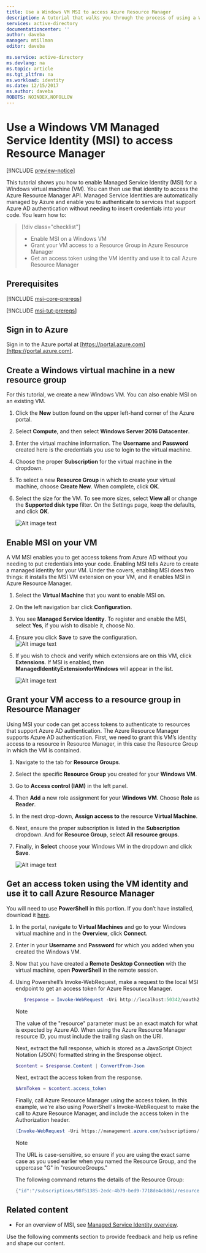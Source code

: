 ```yaml
---
title: Use a Windows VM MSI to access Azure Resource Manager
description: A tutorial that walks you through the process of using a Windows VM Managed Service Identity (MSI) to access Azure Resource Manager.
services: active-directory
documentationcenter: ''
author: daveba
manager: mtillman
editor: daveba

ms.service: active-directory
ms.devlang: na
ms.topic: article
ms.tgt_pltfrm: na
ms.workload: identity
ms.date: 12/15/2017
ms.author: daveba
ROBOTS: NOINDEX,NOFOLLOW
---
```


# Use a Windows VM Managed Service Identity (MSI) to access Resource Manager

[!INCLUDE [preview-notice](~/includes/active-directory-msi-preview-notice-ua.md)]

This tutorial shows you how to enable Managed Service Identity (MSI) for a Windows virtual machine (VM). You can then use that identity to access the Azure Resource Manager API. Managed Service Identities are automatically managed by Azure and enable you to authenticate to services that support Azure AD authentication without needing to insert credentials into your code. You learn how to:

> [!div class="checklist"]
> * Enable MSI on a Windows VM 
> * Grant your VM access to a Resource Group in Azure Resource Manager 
> * Get an access token using the VM identity and use it to call Azure Resource Manager

## Prerequisites

[!INCLUDE [msi-core-prereqs](~/includes/active-directory-msi-core-prereqs-ua.md)]

[!INCLUDE [msi-tut-prereqs](~/includes/active-directory-msi-tut-prereqs.md)]

## Sign in to Azure
Sign in to the Azure portal at [https://portal.azure.com](https://portal.azure.com).

## Create a Windows virtual machine in a new resource group

For this tutorial, we create a new Windows VM.  You can also enable MSI on an existing VM.

1.  Click the **New** button found on the upper left-hand corner of the Azure portal.
2.  Select **Compute**, and then select **Windows Server 2016 Datacenter**. 
3.  Enter the virtual machine information. The **Username** and **Password** created here is the credentials you use to login to the virtual machine.
4.  Choose the proper **Subscription** for the virtual machine in the dropdown.
5.  To select a new **Resource Group** in which to create your virtual machine, choose **Create New**. When complete, click **OK**.
6.  Select the size for the VM. To see more sizes, select **View all** or change the **Supported disk type** filter. On the Settings page, keep the defaults, and click **OK**.

    ![Alt image text](~/articles/active-directory/media/msi-tutorial-windows-vm-access-arm/msi-windows-vm.png)

## Enable MSI on your VM 

A VM MSI enables you to get access tokens from Azure AD without you needing to put credentials into your code. Enabling MSI tells Azure to create a managed identity for your VM. Under the covers, enabling MSI does two things: it installs the MSI VM extension on your VM, and it enables MSI in Azure Resource Manager.

1.  Select the **Virtual Machine** that you want to enable MSI on.  
2.  On the left navigation bar click **Configuration**. 
3.  You see **Managed Service Identity**. To register and enable the MSI, select **Yes**, if you wish to disable it, choose No. 
4.  Ensure you click **Save** to save the configuration.  
    ![Alt image text](~/articles/active-directory/media/msi-tutorial-linux-vm-access-arm/msi-linux-extension.png)

5. If you wish to check and verify which extensions are on this VM, click **Extensions**. If MSI is enabled, then **ManagedIdentityExtensionforWindows** will appear in the list.

    ![Alt image text](~/articles/active-directory/media/msi-tutorial-windows-vm-access-arm/msi-windows-extension.png)

## Grant your VM access to a resource group in Resource Manager
Using MSI your code can get access tokens to authenticate to resources that support Azure AD authentication.  The Azure Resource Manager supports Azure AD authentication.  First, we need to grant this VM’s identity access to a resource in Resource Manager, in this case the Resource Group in which the VM is contained.  

1.  Navigate to the tab for **Resource Groups**. 
2.  Select the specific **Resource Group** you created for your **Windows VM**. 
3.  Go to **Access control (IAM)** in the left panel. 
4.  Then **Add** a new role assignment for your **Windows VM**.  Choose **Role** as **Reader**. 
5.  In the next drop-down, **Assign access to** the resource **Virtual Machine**. 
6.  Next, ensure the proper subscription is listed in the **Subscription** dropdown. And for **Resource Group**, select **All resource groups**. 
7.  Finally, in **Select** choose your Windows VM in the dropdown and click **Save**.

    ![Alt image text](~/articles/active-directory/media/msi-tutorial-windows-vm-access-arm/msi-windows-permissions.png)

## Get an access token using the VM identity and use it to call Azure Resource Manager 

You will need to use **PowerShell** in this portion.  If you don’t have installed, download it [here](https://docs.microsoft.com/powershell/azure/overview?view=azurermps-4.3.1). 

1.  In the portal, navigate to **Virtual Machines** and go to your Windows virtual machine and in the **Overview**, click **Connect**. 
2.  Enter in your **Username** and **Password** for which you added when you created the Windows VM. 
3.  Now that you have created a **Remote Desktop Connection** with the virtual machine, open **PowerShell** in the remote session. 
4.  Using Powershell’s Invoke-WebRequest, make a request to the local MSI endpoint to get an access token for Azure Resource Manager.

    ```powershell
       $response = Invoke-WebRequest -Uri http://localhost:50342/oauth2/token -Method GET -Body @{resource="https://management.azure.com/"} -Headers @{Metadata="true"}
    ```
    
    > [!NOTE]
    > The value of the "resource" parameter must be an exact match for what is expected by Azure AD. When using the Azure Resource Manager resource ID, you must include the trailing slash on the URI.
    
    Next, extract the full response, which is stored as a JavaScript Object Notation (JSON) formatted string in the $response object. 
    
    ```powershell
    $content = $response.Content | ConvertFrom-Json
    ```
    Next, extract the access token from the response.
    
    ```powershell
    $ArmToken = $content.access_token
    ```
    
    Finally, call Azure Resource Manager using the access token. In this example, we're also using PowerShell's Invoke-WebRequest to make the call to Azure Resource Manager, and include the access token in the Authorization header.
    
    ```powershell
    (Invoke-WebRequest -Uri https://management.azure.com/subscriptions/<SUBSCRIPTION ID>/resourceGroups/<RESOURCE GROUP>?api-version=2016-06-01 -Method GET -ContentType "application/json" -Headers @{ Authorization ="Bearer $ArmToken"}).content
    ```
    > [!NOTE] 
    > The URL is case-sensitive, so ensure if you are using the exact same case as you used earlier when you named the Resource Group, and the uppercase "G" in "resourceGroups."
        
    The following command returns the details of the Resource Group:

    ```powershell
    {"id":"/subscriptions/98f51385-2edc-4b79-bed9-7718de4cb861/resourceGroups/DevTest","name":"DevTest","location":"westus","properties":{"provisioningState":"Succeeded"}}
    ```

## Related content

- For an overview of MSI, see [Managed Service Identity overview](msi-overview.md).

Use the following comments section to provide feedback and help us refine and shape our content.

